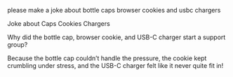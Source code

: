 please make a joke about bottle caps browser cookies and usbc chargers 

Joke about Caps Cookies Chargers

Why did the bottle cap, browser cookie, and USB-C charger start a support group?

Because the bottle cap couldn’t handle the pressure, the cookie kept crumbling under stress, and the USB-C charger felt like it never quite fit in!
